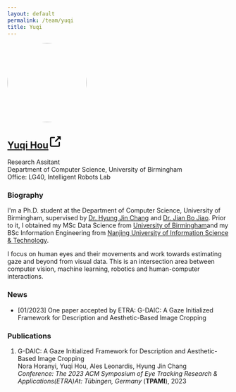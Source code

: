 ```yaml
---
layout: default
permalink: /team/yuqi
title: Yuqi
---
```

<section>
<div class="row">
        <div class="col-sm-3">
            <img style="width: 180px;border-radius: 170px" src="/assets/img/team/Yuqi.jpg">
        </div>
        <div class="col-sm-9">
            <h1 class="post-title">
            <a href=""><b>Yuqi Hou</b></a><span class="hover-icon"><svg height="30" class="octicon octicon-link-external" viewBox="0 0 16 16" version="1.1" width="30" aria-hidden="true"><path fill-rule="evenodd" d="M10.604 1h4.146a.25.25 0 01.25.25v4.146a.25.25 0 01-.427.177L13.03 4.03 9.28 7.78a.75.75 0 01-1.06-1.06l3.75-3.75-1.543-1.543A.25.25 0 0110.604 1zM3.75 2A1.75 1.75 0 002 3.75v8.5c0 .966.784 1.75 1.75 1.75h8.5A1.75 1.75 0 0014 12.25v-3.5a.75.75 0 00-1.5 0v3.5a.25.25 0 01-.25.25h-8.5a.25.25 0 01-.25-.25v-8.5a.25.25 0 01.25-.25h3.5a.75.75 0 000-1.5h-3.5z"></path></svg></span>
            </h1>
            <p class="desc"></p>
            <p>Research Assitant<br>Department of Computer Science, University of Birmingham <br>Office: LG40, Intelligent Robots Lab</p>
            <div class="desc float-left">
            <div class="social">
                <div class="contact-icons">
                <a href="mailto:ZXZ064@student.bham.ac.uk"><i class="fas fa-envelope"></i></a>
                <!-- <a href="assets/pdf/cv.pdf"><i class="ai ai-cv"></i></a> -->
                <a href="https://scholar.google.co.uk/citations?hl=zh-CN&user=B1mu6ugAAAAJ" target="_blank" title="Google Scholar"><i class="ai ai-google-scholar"></i></a>
                <a href="https://github.com/ZhongqunZHANG" target="_blank" title="GitHub"><i class="fab fa-github"></i></a>
                <a href="https://twitter.com/Zhongqun_ZHANG" target="_blank" title="Twitter"><i class="fab fa-twitter"></i></a>
                <!-- <a href="https://www.linkedin.com/in/zhenanf" target="_blank" title="LinkedIn"><i class="fab fa-linkedin"></i></a> -->
                </div>
                </div>
            </div>
        </div>
    </div>
</section>

### **Biography**

I'm a Ph.D. student at the Department of Computer Science, University of Birmingham, supervised by [Dr. Hyung Jin Chang](https://hyungjinchang.wordpress.com/) and [Dr. Jian Bo Jiao](https://jianbojiao.com/). Prior to it, I obtained my MSc Data Science from [University of Birmingham](https://www.birmingham.ac.uk)and my BSc Information Engineering from [Nanjing University of Information Science & Technology](https://www.nuist.edu.cn/).

I focus on human eyes and their movements and work towards estimating gaze and beyond from visual data.  This is an intersection area between computer vision, machine learning, robotics and human-computer interactions. 

### **News**
- [01/2023] One paper accepted by ETRA: G-DAIC: A Gaze Initialized Framework for Description and Aesthetic-Based Image Cropping

### **Publications**

<section>
    <div class="publications">
        <ol class="bibliography">
            <li>
<!--             <div class="row">
            <div class="col-sm-2 teaser">
                <img src="../../assets/img/team/Elden/EldenCVPR22.jpg" class="teaser img-fluid z-depth-1">
            </div> -->
            <div id="li2021metadrive" class="col-sm-9">
                <div class="title">G-DAIC: A Gaze Initialized Framework for Description and Aesthetic-Based Image Cropping</div>
                <div class="author">Nora Horanyi, Yuqi Hou, Ales Leonardis, Hyung Jin Chang
                </div>
                <div class="periodical">
                <em>Conference: The 2023 ACM Symposium of Eye Tracking Research & Applications(ETRA)At: Tübingen, Germany</em>
                (<b>TPAMI</b>), 2023
                </div>
                <div class="links">
<!--                 <a href="https://arxiv.org/pdf/2109.12674" class="btn btn-sm z-depth-0 waves-effect waves-light" role="button" target="_blank">PDF</a>
                <a href="https://github.com/metadriverse/metadrive" class="btn btn-sm z-depth-0 waves-effect waves-light" role="button" target="_blank">Code</a>
                <a href="https://metadriverse.github.io/metadrive" class="btn btn-sm z-depth-0 waves-effect waves-light" role="button" target="_blank">Website</a> -->
                </div>
            </div>
            </div>
            </li>
        </ol>
    </div>
</section>
